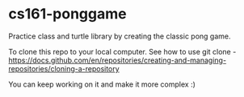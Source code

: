 # cs161-ponggame
Practice class and turtle library by creating the classic pong game.

To clone this repo to your local computer.
See how to use git clone - https://docs.github.com/en/repositories/creating-and-managing-repositories/cloning-a-repository

You can keep working on it and make it more complex :)
